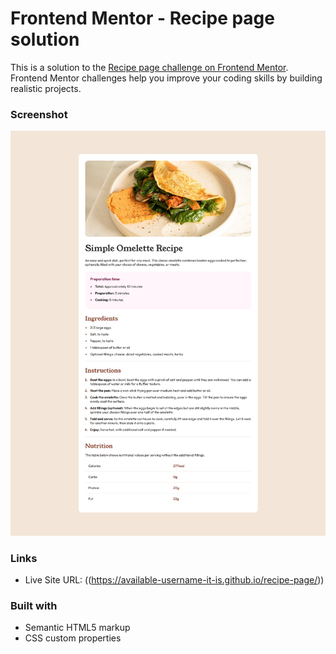 # Frontend Mentor - Recipe page solution

This is a solution to the [Recipe page challenge on Frontend Mentor](https://www.frontendmentor.io/challenges/recipe-page-KiTsR8QQKm). Frontend Mentor challenges help you improve your coding skills by building realistic projects. 

### Screenshot

![Site preview](site-preview.png)

### Links

- Live Site URL: ((https://available-username-it-is.github.io/recipe-page/))

### Built with

- Semantic HTML5 markup
- CSS custom properties

